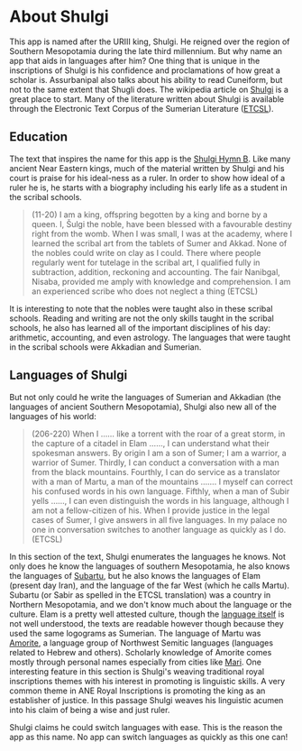# About Shulgi 
This app is named after the URIII king, Shulgi. He reigned over the region of
Southern Mesopotamia during the late third millennium. But why name an app that
aids in languages after him? One thing that is unique in the inscriptions of
Shulgi is his confidence and proclamations of how great a scholar is.
Assurbanipal also talks about his ability to read Cuneiform, but not to the
same extent that Shugli does. The wikipedia article on [Shulgi][ShulgiW] is a
great place to start. Many of the literature written about Shulgi is available
through the Electronic Text Corpus of the Sumerian Literature ([ETCSL][etcsl]). 

## Education 

The text that inspires the name for this app is the [Shulgi Hymn B][ShulgiB].
Like many ancient Near Eastern kings, much of the material written by Shulgi
and his court is praise for his ideal-ness as a ruler. In order to show how
ideal of a ruler he is, he starts with a biography including his early life
as a student in the scribal schools.
>    (11-20) I am a king, offspring begotten by a king and borne by a queen.
>    I, Šulgi the noble, have been blessed with a favourable destiny right
>    from the womb. When I was small, I was at the academy, where I learned
>    the scribal art from the tablets of Sumer and Akkad. None of the nobles
>    could write on clay as I could. There where people regularly went for
>    tutelage in the scribal art, I qualified fully in subtraction, addition,
>    reckoning and accounting. The fair Nanibgal, Nisaba, provided me amply
>    with knowledge and comprehension. I am an experienced scribe who does not
>    neglect a thing (ETCSL)

It is interesting to note that the nobles were taught also in these scribal
schools. Reading and writing are not the only skills taught in the scribal
schools, he also has learned all of the important disciplines of his day:
arithmetic, accounting, and even astrology. The languages that were taught in
the scribal schools were Akkadian and Sumerian. 

## Languages of Shulgi

But not only could he write the languages of Sumerian and Akkadian (the
languages of ancient Southern Mesopotamia), Shulgi also new all of the
languages of his world: 
>    (206-220) When I …… like a torrent with the roar of a great storm, in the
>    capture of a citadel in Elam ……, I can understand what their spokesman
>    answers. By origin I am a son of Sumer; I am a warrior, a warrior of
>    Sumer. Thirdly, I can conduct a conversation with a man from the black
>    mountains. Fourthly, I can do service as a translator with a man of
>    Martu, a man of the mountains ……. I myself can correct his confused words
>    in his own language.  Fifthly, when a man of Subir yells ……, I can even
>    distinguish the words in his language, although I am not a fellow-citizen
>    of his. When I provide justice in the legal cases of Sumer, I give
>    answers in all five languages. In my palace no one in conversation
>    switches to another language as quickly as I do. (ETCSL)

In this section of the text, Shulgi enumerates the languages he knows. Not
only does he know the languages of southern Mesopotamia, he also knows the
languages of [Subartu][subartu], but he also knows the languages of Elam
(present day Iran), and the language of the far West (which he calls Martu).
Subartu (or Sabir as spelled in the ETCSL translation) was a country in
Northern Mesopotamia, and we don't know much about the language or the
culture. Elam is a pretty well attested culture, though the [language
itself][elamite] is not well understood, the texts are readable however though
because they used the same logograms as Sumerian. The language of Martu was
[Amorite][amorite], a language group of Northwest Semitic languages (languages
related to Hebrew and others).  Scholarly knowledge of Amorite comes mostly
through personal names especially from cities like [Mari][mari]. One
interesting feature in this section is Shulgi's weaving traditional royal
inscriptions themes with his interest in promoting is linguistic skills. A very
common theme in ANE Royal Inscriptions is promoting the king as an establisher
of justice. In this passage Shulgi weaves his linguistic acumen into his claim
of being a wise and just ruler. 

Shulgi claims he could switch languages with ease. This is the reason the app
as this name. No app can switch languages as quickly as this one can! 

[ShulgiW]: https://en.wikipedia.org/wiki/Shulgi "Shulgi Wikipedia"
[ShulgiB]: http://etcsl.orinst.ox.ac.uk/cgi-bin/etcsl.cgi?text=t.2.4.2.02 "Shulgi Hymn B"
[etcsl]: http://etcsl.orinst.ox.ac.uk/edition2/etcslbycat.php "ETCSL"
[subartu]: https://en.wikipedia.org/wiki/Subartu "Subartu Wikipedia"
[elamite]: https://en.wikipedia.org/wiki/Elamite_language "Elamite Language Wikipedia"
[amorite]: https://en.wikipedia.org/wiki/Amorite_language "Amorite Language Wikipedia"
[mari]: https://en.wikipedia.org/wiki/Mari,_Syria "Mari Wikipedia"
